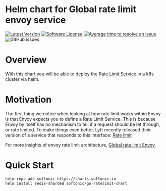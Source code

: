 # Helm chart for Global rate limit envoy service

[![Latest Version](https://img.shields.io/github/release/softonic/go-ratelimit-chart.svg)](https://github.com/softonic/go-ratelimit-chart/releases)
[![Software License](https://img.shields.io/badge/license-Apache%202.0-blue.svg)](LICENSE)
[![Average time to resolve an issue](http://isitmaintained.com/badge/resolution/softonic/go-ratelimit-chart.svg)](http://isitmaintained.com/project/softonic/go-ratelimit-chart "Average time to resolve an issue")
![GitHub issues](https://img.shields.io/github/issues-raw/softonic/go-ratelimit-chart)


# Overview

With this chart you will be able to deploy the [Rate Limit Service](https://github.com/envoyproxy/ratelimit) in a k8s cluster via helm.

# Motivation

The first thing we notice when looking at how rate limit works within Envoy is that Envoy expects you to define a Rate Limit Service. This is because Envoy by itself has no mechanism to tell if a request should be let through, or rate limited. To make things even better, Lyft recently released their version of a service that responds to this interface: [Rate limit](https://github.com/lyft/ratelimit)

For more insights of envoy rate limit architecture, [Global rate limit Envoy](https://www.envoyproxy.io/docs/envoy/v1.13.0/intro/arch_overview/other_features/global_rate_limiting).

# Quick Start

```bash
helm repo add softonic https://charts.softonic.io
helm install redis-sharded softonic/go-ratelimit-chart
```
